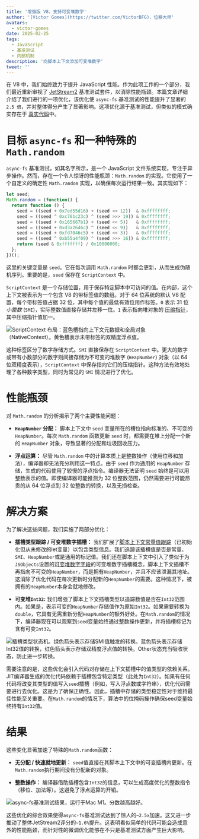 ```yaml
---
title: '增强版 V8，支持可变堆数字'
author: '[Victor Gomes](https://twitter.com/VictorBFG)，位移大师'
avatars:
  - victor-gomes
date: 2025-02-25
tags:
  - JavaScript
  - 基准测试
  - 内部机制
description: '向脚本上下文添加可变堆数字'
tweet: ''
---
```


在 V8 中，我们始终致力于提升 JavaScript 性能。作为此项工作的一个部分，我们最近重新审视了 [JetStream2](https://browserbench.org/JetStream2.1/) 基准测试套件，以消除性能瓶颈。本篇文章详细介绍了我们进行的一项优化，该优化使 `async-fs` 基准测试的性能提升了显著的 `2.5 倍`，并对整体得分产生了显著影响。这项优化源于基准测试，但类似的模式确实存在于 [真实代码](https://github.com/WebAssembly/binaryen/blob/3339c1f38da5b68ce8bf410773fe4b5eee451ab8/scripts/fuzz_shell.js#L248)中。

<!--truncate-->
# 目标 `async-fs` 和一种特殊的 `Math.random`

`async-fs` 基准测试，如其名字所示，是一个 JavaScript 文件系统实现，专注于异步操作。然而，存在一个令人惊讶的性能瓶颈：`Math.random` 的实现。它使用了一个自定义的确定性 `Math.random` 实现，以确保每次运行结果一致。其实现如下：

```js
let seed;
Math.random = (function() {
  return function () {
    seed = ((seed + 0x7ed55d16) + (seed << 12))  & 0xffffffff;
    seed = ((seed ^ 0xc761c23c) ^ (seed >>> 19)) & 0xffffffff;
    seed = ((seed + 0x165667b1) + (seed << 5))   & 0xffffffff;
    seed = ((seed + 0xd3a2646c) ^ (seed << 9))   & 0xffffffff;
    seed = ((seed + 0xfd7046c5) + (seed << 3))   & 0xffffffff;
    seed = ((seed ^ 0xb55a4f09) ^ (seed >>> 16)) & 0xffffffff;
    return (seed & 0xfffffff) / 0x10000000;
  };
})();
```

这里的关键变量是 `seed`。它在每次调用 `Math.random` 时都会更新，从而生成伪随机序列。重要的是，`seed` 保存在 `ScriptContext` 中。

`ScriptContext` 是一个存储位置，用于保存特定脚本中可访问的值。在内部，这个上下文被表示为一个包含 V8 的带标签值的数组。对于 64 位系统的默认 V8 配置，每个带标签值占据 32 位，其中每个值的最低有效位用作标签。`0` 表示 31 位 _小整数_ (`SMI`)，实际整数值直接存储并左移一位。`1` 表示指向堆对象的 [压缩指针](https://v8.dev/blog/pointer-compression)，其中压缩指针值加一。

![`ScriptContext` 布局：蓝色槽指向上下文元数据和全局对象（`NativeContext`）。黄色槽表示未带标签的双精度浮点值。](/_img/mutable-heap-number/script-context.svg)

这种标签区分了数字存储方式。`SMI` 直接保存在 `ScriptContext` 中。更大的数字或带有小数部分的数字则间接存储为不可变的堆数字 (`HeapNumber`) 对象（以 64 位双精度表示），`ScriptContext` 中保存指向它们的压缩指针。这种方法有效地处理了各种数字类型，同时为常见的 `SMI` 情况进行了优化。

# 性能瓶颈

对 `Math.random` 的分析揭示了两个主要性能问题：

- **`HeapNumber` 分配：** 脚本上下文中 `seed` 变量所在的槽位指向标准的、不可变的 `HeapNumber`。每次 `Math.random` 函数更新 `seed` 时，都需要在堆上分配一个新的 `HeapNumber` 对象，导致显著的分配和垃圾回收压力。

- **浮点运算：** 尽管 `Math.random` 中的计算本质上是整数操作（使用位移和加法），编译器却无法充分利用这一特点。由于 `seed` 作为通用的 `HeapNumber` 存储，生成的代码使用了较慢的浮点指令。编译器无法证明 `seed` 始终是可以用整数表示的值。即使编译器可能推测为 32 位整数范围，仍然需要进行可能昂贵的从 64 位浮点到 32 位整数的转换，以及无损检查。

# 解决方案

为了解决这些问题，我们实施了两部分优化：

- **插槽类型跟踪 / 可变堆数字插槽：** 我们扩展了[脚本上下文常量值跟踪](https://issues.chromium.org/u/2/issues/42203515)（已初始化但从未修改的let变量）以包含类型信息。我们追踪该插槽值是否是常量、`SMI`、`HeapNumber`或是通用的标记值。我们还在脚本上下文中引入了类似于为`JSObjects`设置的[可变堆数字字段](https://v8.dev/blog/react-cliff#smi-heapnumber-mutableheapnumber)的可变堆数字插槽概念。脚本上下文插槽不再指向不可变的`HeapNumber`，而是拥有`HeapNumber`，并且不应该泄漏其地址。这消除了优化代码在每次更新时分配新的`HeapNumber`的需要。这种情况下，被拥有的`HeapNumber`本身会就地修改。

- **可变堆`Int32`:** 我们增强了脚本上下文插槽类型以追踪数值是否在`Int32`范围内。如果是，表示可变的`HeapNumber`存储值作为原始`Int32`。如果需要转换为`double`，它具有无需重新分配`HeapNumber`的额外好处。在`Math.random`的情况下，编译器现在可以观察到`seed`变量始终通过整数操作更新，并将插槽标记为含有可变`Int32`。

![插槽类型状态机。绿色箭头表示存储`SMI`值触发的转换。蓝色箭头表示存储`Int32`值的转换，红色箭头表示存储双精度浮点值的转换。`Other`状态充当吸收状态，防止进一步转换。](/_img/mutable-heap-number/transitions.svg)

需要注意的是，这些优化会引入代码对存储在上下文插槽中的值类型的依赖关系。JIT编译器生成的优化代码依赖于插槽包含特定类型（此处为`Int32`）。如果有任何代码将改变其类型的值写入`seed`插槽（例如，写入浮点数或字符串），优化代码需要进行去优化。这是为了确保正确性。因此，插槽中存储的类型稳定性对于维持最佳性能至关重要。在`Math.random`的情况下，算法中的位掩码操作确保seed变量始终持有`Int32`值。

# 结果

这些变化显著加速了特殊的`Math.random`函数：

- **无分配 / 快速就地更新：** `seed`值直接在其脚本上下文中的可变插槽内更新。在`Math.random`执行期间没有分配新的对象。

- **整数操作：** 编译器借助插槽包含`Int32`的信息，可以生成高度优化的整数指令（移位、加法等）。这避免了浮点运算的开销。

![`async-fs`基准测试结果，运行于Mac M1。分数越高越好。](/_img/mutable-heap-number/result.png)

这些优化的综合效果使得`async-fs`基准测试达到了惊人的`~2.5x`加速。这又进一步推动了整体JetStream2评分的`~1.6%`提升。这表明看似简单的代码可能会造成意外的性能瓶颈，而针对性的微调优化能够在不只是基准测试方面产生巨大影响。

